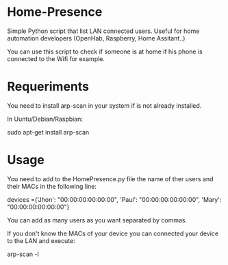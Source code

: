 # Home-Presence
Simple Python script that list LAN connected users. Useful for home automation developers (OpenHab, Raspberry, Home Assitant..)

You can use this script to check if someone is at home if his phone is connected to the Wifi for example.

# Requeriments
You need to install arp-scan in your system if is not already installed.

In Uuntu/Debian/Raspbian:

sudo apt-get install arp-scan

# Usage
You need to add to the HomePresence.py file the name of ther users and their MACs in the following line:

devices ={'Jhon': "00:00:00:00:00:00",
'Paul': "00:00:00:00:00:00",
'Mary': "00:00:00:00:00:00"}

You can add as many users as you want separated by commas.

If you don't know the MACs of your device you can connected your device to the LAN and execute:

arp-scan -l
